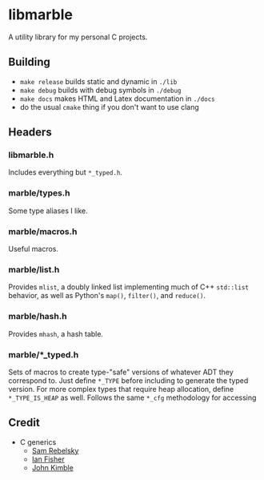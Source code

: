 
# libmarble

A utility library for my personal C projects.

## Building

* `make release` builds static and dynamic in `./lib`
* `make debug` builds with debug symbols in `./debug`
* `make docs` makes HTML and Latex documentation in `./docs`
* do the usual `cmake` thing if you don't want to use clang

## Headers

### libmarble.h

Includes everything but `*_typed.h`. 

### marble/types.h

Some type aliases I like.

### marble/macros.h

Useful macros.

### marble/list.h

Provides `mlist`, a doubly linked list implementing much of C++ `std::list` 
behavior, as well as Python's `map()`, `filter()`, and `reduce()`.

### marble/hash.h

Provides `mhash`, a hash table.

### marble/\*\_typed.h

Sets of macros to create type-"safe" versions of whatever ADT they correspond
to. Just define `*_TYPE` before including to generate the typed version. For
more complex types that require heap allocation, define `*_TYPE_IS_HEAP` as
well. Follows the same `*_cfg` methodology for accessing

## Credit
* C generics
    * [Sam Rebelsky](https://rebelsky.cs.grinnell.edu/musings/cnix-macros-generics)
    * [Ian Fisher](https://iafisher.com/blog/2020/06/type-safe-generics-in-c)
    * [John Kimble](https://codereview.stackexchange.com/questions/274860/concept-of-implementing-generic-types-in-c-using-macros)

